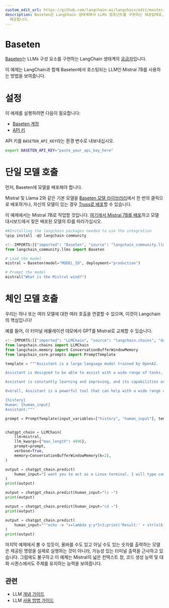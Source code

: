 ```yaml
---
custom_edit_url: https://github.com/langchain-ai/langchain/edit/master/docs/docs/integrations/llms/baseten.ipynb
description: Baseten은 LangChain 생태계에서 LLMs 컴포넌트를 구현하는 제공업체로, Mistral 7B 모델을 사용한 예제를
  제공합니다.
---
```


# Baseten

[Baseten](https://baseten.co)는 LLMs 구성 요소를 구현하는 LangChain 생태계의 [공급자](/docs/integrations/providers/baseten)입니다.

이 예제는 LangChain과 함께 Baseten에서 호스팅되는 LLM인 Mistral 7B를 사용하는 방법을 보여줍니다.

# 설정

이 예제를 실행하려면 다음이 필요합니다:

* [Baseten 계정](https://baseten.co)
* [API 키](https://docs.baseten.co/observability/api-keys)

API 키를 `BASETEN_API_KEY`라는 환경 변수로 내보내십시오.

```sh
export BASETEN_API_KEY="paste_your_api_key_here"
```


# 단일 모델 호출

먼저, Baseten에 모델을 배포해야 합니다.

Mistral 및 Llama 2와 같은 기본 모델을 [Baseten 모델 라이브러리](https://app.baseten.co/explore/)에서 한 번의 클릭으로 배포하거나, 자신의 모델이 있는 경우 [Truss로 배포](https://truss.baseten.co/welcome)할 수 있습니다.

이 예제에서는 Mistral 7B로 작업할 것입니다. [여기에서 Mistral 7B를 배포](https://app.baseten.co/explore/mistral_7b_instruct)하고 모델 대시보드에서 찾은 배포된 모델의 ID를 따라가십시오.

```python
##Installing the langchain packages needed to use the integration
%pip install -qU langchain-community
```


```python
<!--IMPORTS:[{"imported": "Baseten", "source": "langchain_community.llms", "docs": "https://api.python.langchain.com/en/latest/llms/langchain_community.llms.baseten.Baseten.html", "title": "Baseten"}]-->
from langchain_community.llms import Baseten
```


```python
# Load the model
mistral = Baseten(model="MODEL_ID", deployment="production")
```


```python
# Prompt the model
mistral("What is the Mistral wind?")
```


# 체인 모델 호출

우리는 하나 또는 여러 모델에 대한 여러 호출을 연결할 수 있으며, 이것이 Langchain의 핵심입니다!

예를 들어, 이 터미널 에뮬레이션 데모에서 GPT를 Mistral로 교체할 수 있습니다.

```python
<!--IMPORTS:[{"imported": "LLMChain", "source": "langchain.chains", "docs": "https://api.python.langchain.com/en/latest/chains/langchain.chains.llm.LLMChain.html", "title": "Baseten"}, {"imported": "ConversationBufferWindowMemory", "source": "langchain.memory", "docs": "https://api.python.langchain.com/en/latest/memory/langchain.memory.buffer_window.ConversationBufferWindowMemory.html", "title": "Baseten"}, {"imported": "PromptTemplate", "source": "langchain_core.prompts", "docs": "https://api.python.langchain.com/en/latest/prompts/langchain_core.prompts.prompt.PromptTemplate.html", "title": "Baseten"}]-->
from langchain.chains import LLMChain
from langchain.memory import ConversationBufferWindowMemory
from langchain_core.prompts import PromptTemplate

template = """Assistant is a large language model trained by OpenAI.

Assistant is designed to be able to assist with a wide range of tasks, from answering simple questions to providing in-depth explanations and discussions on a wide range of topics. As a language model, Assistant is able to generate human-like text based on the input it receives, allowing it to engage in natural-sounding conversations and provide responses that are coherent and relevant to the topic at hand.

Assistant is constantly learning and improving, and its capabilities are constantly evolving. It is able to process and understand large amounts of text, and can use this knowledge to provide accurate and informative responses to a wide range of questions. Additionally, Assistant is able to generate its own text based on the input it receives, allowing it to engage in discussions and provide explanations and descriptions on a wide range of topics.

Overall, Assistant is a powerful tool that can help with a wide range of tasks and provide valuable insights and information on a wide range of topics. Whether you need help with a specific question or just want to have a conversation about a particular topic, Assistant is here to assist.

{history}
Human: {human_input}
Assistant:"""

prompt = PromptTemplate(input_variables=["history", "human_input"], template=template)


chatgpt_chain = LLMChain(
    llm=mistral,
    llm_kwargs={"max_length": 4096},
    prompt=prompt,
    verbose=True,
    memory=ConversationBufferWindowMemory(k=2),
)

output = chatgpt_chain.predict(
    human_input="I want you to act as a Linux terminal. I will type commands and you will reply with what the terminal should show. I want you to only reply with the terminal output inside one unique code block, and nothing else. Do not write explanations. Do not type commands unless I instruct you to do so. When I need to tell you something in English I will do so by putting text inside curly brackets {like this}. My first command is pwd."
)
print(output)
```


```python
output = chatgpt_chain.predict(human_input="ls ~")
print(output)
```


```python
output = chatgpt_chain.predict(human_input="cd ~")
print(output)
```


```python
output = chatgpt_chain.predict(
    human_input="""echo -e "x=lambda y:y*5+3;print('Result:' + str(x(6)))" > run.py && python3 run.py"""
)
print(output)
```


마지막 예제에서 볼 수 있듯이, 올바를 수도 있고 아닐 수도 있는 숫자를 출력하는 모델은 제공된 명령을 실제로 실행하는 것이 아니라, 가능성 있는 터미널 출력을 근사하고 있습니다. 그럼에도 불구하고 이 예제는 Mistral의 넓은 컨텍스트 창, 코드 생성 능력 및 대화 시퀀스에서도 주제를 유지하는 능력을 보여줍니다.

## 관련

- LLM [개념 가이드](/docs/concepts/#llms)
- LLM [사용 방법 가이드](/docs/how_to/#llms)